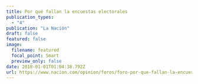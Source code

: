 ```yaml
---
title: Por qué fallan la encuestas electorales
publication_types:
  - "4"
publication: "La Nación"
draft: false
featured: false
image:
  filename: featured
  focal_point: Smart
  preview_only: false
date: 2018-01-01T01:04:38.792Z
url: https://www.nacion.com/opinion/foros/foro-por-que-fallan-la-encuestas-electorales/BY3KZRJNJVCGRLVILDGSEOJVZY/story/
---
```

